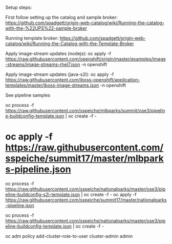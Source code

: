 Setup steps:

First follow setting up the catalog and sample broker: https://github.com/spadgett/origin-web-catalog/wiki/Running-the-catalog-with-the-%22UPS%22-sample-broker

Running template broker: https://github.com/spadgett/origin-web-catalog/wiki/Running-the-Catalog-with-the-Template-Broker

Apply image-stream updates (nodejs):
  oc apply -f https://raw.githubusercontent.com/openshift/origin/master/examples/image-streams/image-streams-rhel7.json -n openshift

Apply image-stream updates (java-s2i):
  oc apply -f https://raw.githubusercontent.com/jboss-openshift/application-templates/master/jboss-image-streams.json -n openshift

See pipeline samples

oc process -f https://raw.githubusercontent.com/sspeiche/mlbparks/summit/ose3/pipeline-buildconfig-template.json | oc create -f -
# oc apply -f https://raw.githubusercontent.com/sspeiche/summit17/master/mlbparks-pipeline.json

oc process -f https://raw.githubusercontent.com/sspeiche/nationalparks/master/ose3/pipeline-buildconfig-s2i-template.json | oc create -f -
oc apply -f https://raw.githubusercontent.com/sspeiche/summit17/master/nationalparks-pipeline.json

oc process -f https://raw.githubusercontent.com/sspeiche/nationalparks/master/ose3/pipeline-buildconfig-template.json | oc create -f -


  oc adm policy add-cluster-role-to-user cluster-admin admin
